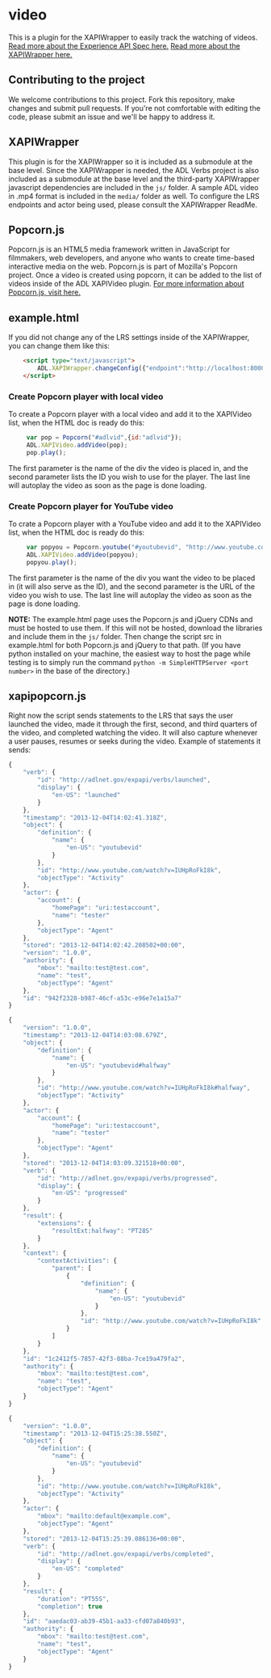 video
=====

This is a plugin for the XAPIWrapper to easily track the watching of videos. [Read more about the Experience API Spec here.](https://github.com/adlnet/xAPI-Spec/blob/master/xAPI.md) [Read more about the XAPIWrapper here.](https://github.com/adlnet/xAPIWrapper)

## Contributing to the project
We welcome contributions to this project. Fork this repository, 
make changes and submit pull requests. If you're not comfortable 
with editing the code, please submit an issue and we'll be happy 
to address it.  

## XAPIWrapper
This plugin is for the XAPIWrapper so it is included as a submodule at the base level. Since the XAPIWrapper is needed, the ADL Verbs project is also included as a submodule at the base level and the third-party XAPIWrapper javascript dependencies are included in the `js/` folder. A sample ADL video in .mp4 format is included in the `media/` folder as well. To configure the LRS endpoints and actor being used, please consult the XAPIWrapper ReadMe.


## Popcorn.js
Popcorn.js is an HTML5 media framework written in JavaScript for filmmakers, web developers, and anyone who wants to create time-based interactive media on the web. Popcorn.js is part of Mozilla's Popcorn project. Once a video is created using popcorn, it can be added to the list of videos inside of the ADL XAPIVideo plugin. [For more information about Popcorn.js, visit here.](http://popcornjs.org/)


## example.html
If you did not change any of the LRS settings inside of the XAPIWrapper, you can change them like this:
``` html
    <script type="text/javascript">
        ADL.XAPIWrapper.changeConfig({"endpoint":"http://localhost:8000/xapi/", "user":"test", "password":"password"});
    </script>
```

### Create Popcorn player with local video
To create a Popcorn player with a local video and add it to the XAPIVideo list, when the HTML doc is ready do this:
```JavaScript
	 var pop = Popcorn("#adlvid",{id:"adlvid"});
	 ADL.XAPIVideo.addVideo(pop);
	 pop.play();
```
The first parameter is the name of the div the video is placed in, and the second parameter lists the ID you wish to use for the player. The last line will autoplay the video as soon as the page is done loading.

### Create Popcorn player for YouTube video
To crate a Popcorn player with a YouTube video and add it to the XAPIVideo list, when the HTML doc is ready do this:
```JavaScript
     var popyou = Popcorn.youtube("#youtubevid", "http://www.youtube.com/watch?v=IUHpRoFkI8k");
     ADL.XAPIVideo.addVideo(popyou);
     popyou.play();
```
The first parameter is the name of the div you want the video to be placed in (it will also serve as the ID), and the second parameter is the URL of the video you wish to use. The last line will autoplay the video as soon as the page is done loading.

__NOTE:__ The example.html page uses the Popcorn.js and jQuery CDNs and must be hosted to use them. If this will not be hosted, download the libraries and include them in the `js/` folder. Then change the script src in example.html for both Popcorn.js and jQuery to that path. (If you have python installed on your machine, the easiest way to host the page while testing is to simply run the command `python -m SimpleHTTPServer <port number>` in the base of the directory.)


## xapipopcorn.js
Right now the script sends statements to the LRS that says the user launched the video, made it through the first, second, and third quarters of the video, and completed watching the video. It will also capture whenever a user pauses, resumes or seeks during the video. Example of statements it sends:
```JavaScript
{
    "verb": {
        "id": "http://adlnet.gov/expapi/verbs/launched",
        "display": {
            "en-US": "launched"
        }
    },
    "timestamp": "2013-12-04T14:02:41.318Z",
    "object": {
        "definition": {
            "name": {
                "en-US": "youtubevid"
            }
        },
        "id": "http://www.youtube.com/watch?v=IUHpRoFkI8k",
        "objectType": "Activity"
    },
    "actor": {
        "account": {
            "homePage": "uri:testaccount",
            "name": "tester"
        },
        "objectType": "Agent"
    },
    "stored": "2013-12-04T14:02:42.208502+00:00",
    "version": "1.0.0",
    "authority": {
        "mbox": "mailto:test@test.com",
        "name": "test",
        "objectType": "Agent"
    },
    "id": "942f2328-b987-46cf-a53c-e96e7e1a15a7"
}
```
```JavaScript
{
    "version": "1.0.0",
    "timestamp": "2013-12-04T14:03:08.679Z",
    "object": {
        "definition": {
            "name": {
                "en-US": "youtubevid#halfway"
            }
        },
        "id": "http://www.youtube.com/watch?v=IUHpRoFkI8k#halfway",
        "objectType": "Activity"
    },
    "actor": {
        "account": {
            "homePage": "uri:testaccount",
            "name": "tester"
        },
        "objectType": "Agent"
    },
    "stored": "2013-12-04T14:03:09.321518+00:00",
    "verb": {
        "id": "http://adlnet.gov/expapi/verbs/progressed",
        "display": {
            "en-US": "progressed"
        }
    },
    "result": {
        "extensions": {
            "resultExt:halfway": "PT28S"
        }
    },
    "context": {
        "contextActivities": {
            "parent": [
                {
                    "definition": {
                        "name": {
                            "en-US": "youtubevid"
                        }
                    },
                    "id": "http://www.youtube.com/watch?v=IUHpRoFkI8k"
                }
            ]
        }
    },
    "id": "1c2412f5-7857-42f3-88ba-7ce19a479fa2",
    "authority": {
        "mbox": "mailto:test@test.com",
        "name": "test",
        "objectType": "Agent"
    }
}
```
```JavaScript
{
    "version": "1.0.0",
    "timestamp": "2013-12-04T15:25:38.550Z",
    "object": {
        "definition": {
            "name": {
                "en-US": "youtubevid"
            }
        },
        "id": "http://www.youtube.com/watch?v=IUHpRoFkI8k",
        "objectType": "Activity"
    },
    "actor": {
        "mbox": "mailto:default@example.com",
        "objectType": "Agent"
    },
    "stored": "2013-12-04T15:25:39.086136+00:00",
    "verb": {
        "id": "http://adlnet.gov/expapi/verbs/completed",
        "display": {
            "en-US": "completed"
        }
    },
    "result": {
        "duration": "PT55S",
        "completion": true
    },
    "id": "aaedac03-ab39-45b1-aa33-cfd07a840b93",
    "authority": {
        "mbox": "mailto:test@test.com",
        "name": "test",
        "objectType": "Agent"
    }
}
```

